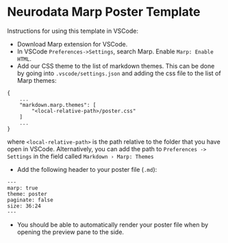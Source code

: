 # Neurodata Marp Poster Template

Instructions for using this template in VSCode:
- Download Marp extension for VSCode.
- In VSCode `Preferences->Settings`, search Marp. Enable `Marp: Enable HTML`.
- Add our CSS theme to the list of markdown themes. This can be done by going into `.vscode/settings.json` and adding the css file to the list of Marp themes:

```
{
    ...
    "markdown.marp.themes": [
        "<local-relative-path>/poster.css"
    ]
    ...
}
```
 where `<local-relative-path>` is the path relative to the folder that you have open in VSCode. Alternatively, you can add the path to `Preferences -> Settings` in the field called `Markdown › Marp: Themes`

- Add the following header to your poster file (`.md`):

```
---
marp: true
theme: poster
paginate: false
size: 36:24
---
```

- You should be able to automatically render your poster file when by opening the preview pane to the side.
